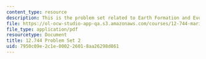 ```yaml
---
content_type: resource
description: This is the problem set related to Earth Formation and Evolution.
file: https://ol-ocw-studio-app-qa.s3.amazonaws.com/courses/12-744-marine-isotope-chemistry-fall-2012/7950c09e2c1e000226018aa26298d861_MIT12_744F12_Prob_Set2.pdf
file_type: application/pdf
resourcetype: Document
title: 12.744 Problem Set 2
uid: 7950c09e-2c1e-0002-2601-8aa26298d861
---
```

